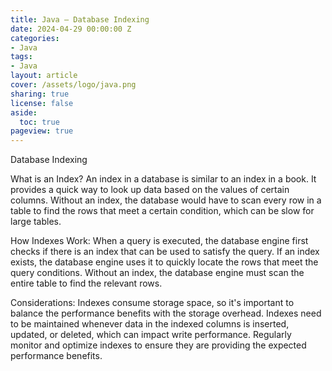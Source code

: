 ```yaml
---
title: Java – Database Indexing
date: 2024-04-29 00:00:00 Z
categories:
- Java
tags:
- Java
layout: article
cover: /assets/logo/java.png
sharing: true
license: false
aside:
  toc: true
pageview: true
---
```


Database Indexing 

What is an Index?
An index in a database is similar to an index in a book. It provides a quick way to look up data based on the values of certain columns. Without an index, the database would have to scan every row in a table to find the rows that meet a certain condition, which can be slow for large tables.

How Indexes Work:
When a query is executed, the database engine first checks if there is an index that can be used to satisfy the query.
If an index exists, the database engine uses it to quickly locate the rows that meet the query conditions.
Without an index, the database engine must scan the entire table to find the relevant rows.

Considerations:
Indexes consume storage space, so it's important to balance the performance benefits with the storage overhead.
Indexes need to be maintained whenever data in the indexed columns is inserted, updated, or deleted, which can impact write performance.
Regularly monitor and optimize indexes to ensure they are providing the expected performance benefits.

